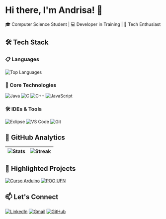 # Hi there, I'm Andrisa! 👋

🎓 Computer Science Student | 💻 Developer in Training | 🚀 Tech Enthusiast

## 🛠️ Tech Stack

### 📋 Languages
![Top Languages](https://github-readme-stats.vercel.app/api/top-langs/?username=Andrisa-S&layout=compact&hide_border=true&bg_color=0D1117&title_color=FF6B6B&text_color=E6EDF3&hide=html,css)

### 🔧 Core Technologies
![Java](https://img.shields.io/badge/Java-%23D82C20.svg?style=for-the-badge&logo=openjdk&logoColor=white)
![C](https://img.shields.io/badge/C-%230D1117.svg?style=for-the-badge&logo=c&logoColor=white)
![C++](https://img.shields.io/badge/C++-%23D82C20.svg?style=for-the-badge&logo=c%2B%2B&logoColor=white)
![JavaScript](https://img.shields.io/badge/JavaScript-%230D1117.svg?style=for-the-badge&logo=javascript&logoColor=%23FFD700)

### 🛠️ IDEs & Tools
![Eclipse](https://img.shields.io/badge/Eclipse-%230D1117.svg?style=for-the-badge&logo=eclipse&logoColor=%23D82C20)
![VS Code](https://img.shields.io/badge/VS_Code-%230D1117.svg?style=for-the-badge&logo=visual-studio-code&logoColor=%23D82C20)
![Git](https://img.shields.io/badge/Git-%23D82C20.svg?style=for-the-badge&logo=git&logoColor=white)

## 🌟 GitHub Analytics
| ![Stats](https://github-readme-stats.vercel.app/api?username=Andrisa-S&show_icons=true&hide_border=true&bg_color=0D1117&title_color=FF6B6B&icon_color=D82C20&text_color=E6EDF3) | ![Streak](https://streak-stats.demolab.com?user=Andrisa-S&background=0D1117&fire=FF6B6B&ring=D82C20&currStreakLabel=E6EDF3&hide_border=true) |
|-------------------------------------------------------------------------------------------------------------------------------------------------------------------------------|---------------------------------------------------------------------------------------------------------------------------------------------|

## 📌 Highlighted Projects
[![Curso Arduino](https://github-readme-stats.vercel.app/api/pin/?username=Andrisa-S&repo=CursoArduino2024&bg_color=0D1117&title_color=FF6B6B&text_color=E6EDF3&hide_border=true)](https://github.com/Andrisa-S/CursoArduino2024)
[![POO UFN](https://github-readme-stats.vercel.app/api/pin/?username=Andrisa-S&repo=ProgramacaoOrientadaAObjetosUFN&bg_color=0D1117&title_color=FF6B6B&text_color=E6EDF3&hide_border=true)](https://github.com/Andrisa-S/ProgramacaoOrientadaAObjetosUFN)

## 📫 Let's Connect
[![LinkedIn](https://img.shields.io/badge/LinkedIn-%230D1117.svg?style=for-the-badge&logo=linkedin&logoColor=%23FF6B6B)](https://www.linkedin.com/in/andrisa-dos-santos-silva-b8a56622a)
[![Gmail](https://img.shields.io/badge/Email-%23D82C20.svg?style=for-the-badge&logo=gmail&logoColor=white)](mailto:andrisassilva@gmail.com)
[![GitHub](https://img.shields.io/badge/GitHub-%230D1117.svg?style=for-the-badge&logo=github&logoColor=%23FF6B6B)](https://github.com/Andrisa-S)
